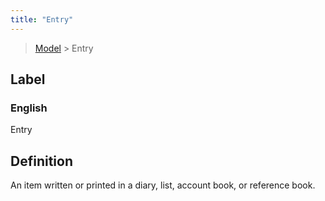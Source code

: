 ```yaml
---
title: "Entry"
---
```


> [Model](./../) > Entry

## Label

### English
Entry


## Definition
An item written or printed in a diary, list, account book, or reference book. 


    
